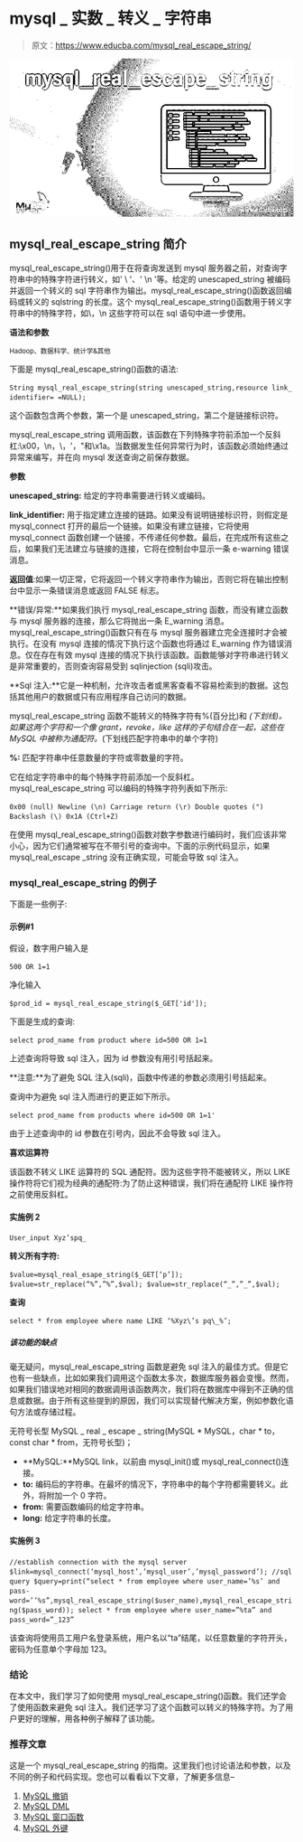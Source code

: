 # mysql _ 实数 _ 转义 _ 字符串

> 原文：<https://www.educba.com/mysql_real_escape_string/>

![mysql_real_escape_string](img/2f48f8fce4a381f575c6a42b4e66a0bb.png)



## mysql_real_escape_string 简介

mysql_real_escape_string()用于在将查询发送到 mysql 服务器之前，对查询字符串中的特殊字符进行转义，如' \ '、' \n '等。给定的 unescaped_string 被编码并返回一个转义的 sql 字符串作为输出。mysql_real_escape_string()函数返回编码或转义的 sqlstring 的长度。这个 mysql_real_escape_string()函数用于转义字符串中的特殊字符，如\，\n 这些字符可以在 sql 语句中进一步使用。

**语法和参数**

<small>Hadoop、数据科学、统计学&其他</small>

下面是 mysql_real_escape_string()函数的语法:

`String mysql_real_escape_string(string unescaped_string,resource link_identifier= =NULL);`

这个函数包含两个参数，第一个是 unescaped_string，第二个是链接标识符。

mysql_real_escape_string 调用函数，该函数在下列特殊字符前添加一个反斜杠:\x00，\n，\，'，"和\x1a。当数据发生任何异常行为时，该函数必须始终通过异常来编写，并在向 mysql 发送查询之前保存数据。

**参数**

**unescaped_string:** 给定的字符串需要进行转义或编码。

**link_identifier:** 用于指定建立连接的链路。如果没有说明链接标识符，则假定是 mysql_connect 打开的最后一个链接。如果没有建立链接，它将使用 mysql_connect 函数创建一个链接，不传递任何参数。最后，在完成所有这些之后，如果我们无法建立与链接的连接，它将在控制台中显示一条 e-warning 错误消息。

**返回值**:如果一切正常，它将返回一个转义字符串作为输出，否则它将在输出控制台中显示一条错误消息或返回 FALSE 标志。

**错误/异常:**如果我们执行 mysql_real_escape_string 函数，而没有建立函数与 mysql 服务器的连接，那么它将抛出一条 E_warning 消息。mysql_real_escape_string()函数只有在与 mysql 服务器建立完全连接时才会被执行。在没有 mysql 连接的情况下执行这个函数也将通过 E_warning 作为错误消息。仅在存在有效 mysql 连接的情况下执行该函数。函数能够对字符串进行转义是非常重要的，否则查询容易受到 sqlinjection (sqli)攻击。

**Sql 注入:**它是一种机制，允许攻击者或黑客查看不容易检索到的数据。这包括其他用户的数据或只有应用程序自己访问的数据。

mysql_real_escape_string 函数不能转义的特殊字符有%(百分比)和 _(下划线)。如果这两个字符和一个像 grant，revoke，like 这样的子句结合在一起，这些在 MySQL 中被称为通配符。_(下划线匹配字符串中的单个字符)

**%:** 匹配字符串中任意数量的字符或零数量的字符。

它在给定字符串中的每个特殊字符前添加一个反斜杠。mysql_real_escape_string 可以编码的特殊字符列表如下所示:

`0x00 (null)
Newline (\n)
Carriage return (\r)
Double quotes (")
Backslash (\)
0x1A (Ctrl+Z)`

在使用 mysql_real_escape_string()函数对数字参数进行编码时，我们应该非常小心，因为它们通常被写在不带引号的查询中。下面的示例代码显示，如果 mysql_real_escape _string 没有正确实现，可能会导致 sql 注入。

### mysql_real_escape_string 的例子

下面是一些例子:

#### 示例#1

假设，数字用户输入是

`500 OR 1=1`

净化输入

`$prod_id = mysql_real_escape_string($_GET['id']);`

下面是生成的查询:

`select prod_name from product where id=500 OR 1=1`

上述查询将导致 sql 注入，因为 id 参数没有用引号括起来。

**注意:**为了避免 SQL 注入(sqli)，函数中传递的参数必须用引号括起来。

查询中为避免 sql 注入而进行的更正如下所示。

`select prod_name from products where id=500 OR 1=1'`

由于上述查询中的 id 参数在引号内，因此不会导致 sql 注入。

**喜欢运算符**

该函数不转义 LIKE 运算符的 SQL 通配符。因为这些字符不能被转义，所以 LIKE 操作符将它们视为经典的通配符:为了防止这种错误，我们将在通配符 LIKE 操作符之前使用反斜杠。

#### 实施例 2

`User_input
Xyz’spq_`

**转义所有字符:**

`$value=mysql_real_esape_string($_GET[‘p’]);
$value=str_replace(“%”,”%”,$val);
$value=str_replace(“_”,”_”,$val);`

**查询**

`select * from employee where name LIKE ‘%Xyz\’s pq\_%’;`

##### 该功能的缺点

毫无疑问，mysql_real_escape_string 函数是避免 sql 注入的最佳方式。但是它也有一些缺点，比如如果我们调用这个函数太多次，数据库服务器会变慢。然而，如果我们错误地对相同的数据调用该函数两次，我们将在数据库中得到不正确的信息或数据。由于所有这些提到的原因，我们可以实现替代解决方案，例如参数化语句方法或存储过程。

无符号长型 MySQL _ real _ escape _ string(MySQL * MySQL，char * to，const char * from，无符号长型)；

*   **MySQL:**MySQL link，以前由 mysql_init()或 mysql_real_connect()连接。
*   **to:** 编码后的字符串。在最坏的情况下，字符串中的每个字符都需要转义。此外，将附加一个 0 字符。
*   **from:** 需要函数编码的给定字符串。
*   **long:** 给定字符串的长度。

#### 实施例 3

`//establish connection with the mysql server
$link=mysql_connect(‘mysql_host’,’mysql_user’,’mysql_password’);
//sql query
$query=print(“select * from employee where user_name=’%s’ and pass-word=’’%s”,mysql_real_escape_string($user_name),mysql_real_escape_string($pass_word));
select * from employee where user_name=”%ta” and pass_word=”_123”`

该查询将使用员工用户名登录系统，用户名以“ta”结尾，以任意数量的字符开头，密码为任意单个字母加 123。

### 结论

在本文中，我们学习了如何使用 mysql_real_escape_string()函数。我们还学会了使用函数来避免 sql 注入。我们还学习了这个函数可以转义的特殊字符。为了用户更好的理解，用各种例子解释了该功能。

### 推荐文章

这是一个 mysql_real_escape_string 的指南。这里我们也讨论语法和参数，以及不同的例子和代码实现。您也可以看看以下文章，了解更多信息–

1.  [MySQL 撤销](https://www.educba.com/mysql-revoke/)
2.  [MySQL DML](https://www.educba.com/mysql-dml/)
3.  [MySQL 窗口函数](https://www.educba.com/mysql-window-functions/)
4.  [MySQL 外键](https://www.educba.com/mysql-foreign-key/)





